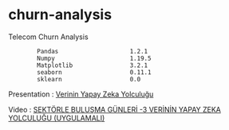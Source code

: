 # churn-analysis

Telecom Churn Analysis

            Pandas                    1.2.1
            Numpy                     1.19.5
            Matplotlib                3.2.1
            seaborn                   0.11.1
            sklearn                   0.0

Presentation : [Verinin Yapay Zeka Yolculuğu](https://www.slideshare.net/HalilbrahimELENL/verinin-yapay-zeka-yolculuu)

Video : [SEKTÖRLE BULUŞMA GÜNLERİ -3 VERİNİN YAPAY ZEKA YOLCULUĞU (UYGULAMALI)](https://www.youtube.com/watch?v=tw_SBfudhRY&ab_channel=Sub%C3%BCTeknolojiFak%C3%BCltesi)
